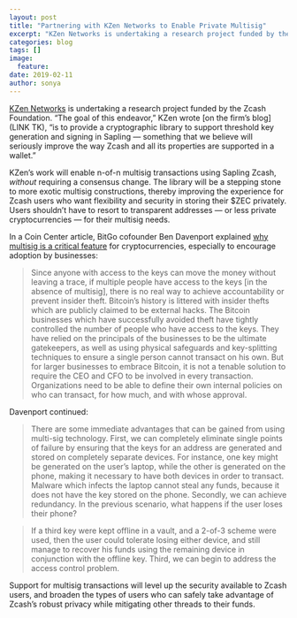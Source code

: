 ```yaml
---
layout: post
title: "Partnering with KZen Networks to Enable Private Multisig"
excerpt: "KZen Networks is undertaking a research project funded by the Zcash Foundation."
categories: blog
tags: []
image:
  feature: 
date: 2019-02-11
author: sonya
---
```


[KZen Networks](https://www.kzencorp.com/) is undertaking a research project funded by the Zcash Foundation. “The goal of this endeavor,” KZen wrote [on the firm’s blog](LINK TK), “is to provide a cryptographic library to support threshold key generation and signing in Sapling — something that we believe will seriously improve the way Zcash and all its properties are supported in a wallet.”

KZen’s work will enable n-of-n multisig transactions using Sapling Zcash, _without_ requiring a consensus change. The library will be a stepping stone to more exotic multisig constructions, thereby improving the experience for Zcash users who want flexibility and security in storing their $ZEC privately. Users shouldn’t have to resort to transparent addresses — or less private cryptocurrencies — for their multisig needs.

In a Coin Center article, BitGo cofounder Ben Davenport explained [why multisig is a critical feature](https://coincenter.org/entry/what-is-multi-sig-and-what-can-it-do) for cryptocurrencies, especially to encourage adoption by businesses:

> Since anyone with access to the keys can move the money without leaving a trace, if multiple people have access to the keys [in the absence of multisig], there is no real way to achieve accountability or prevent insider theft. Bitcoin’s history is littered with insider thefts which are publicly claimed to be external hacks. The Bitcoin businesses which have successfully avoided theft have tightly controlled the number of people who have access to the keys. They have relied on the principals of the businesses to be the ultimate gatekeepers, as well as using physical safeguards and key-­splitting techniques to ensure a single person cannot transact on his own. But for larger businesses to embrace Bitcoin, it is not a tenable solution to require the CEO and CFO to be involved in every transaction. Organizations need to be able to define their own internal policies on who can transact, for how much, and with whose approval. 

Davenport continued:

> There are some immediate advantages that can be gained from using multi-­sig technology. First, we can completely eliminate single points of failure by ensuring that the keys for an address are generated and stored on completely separate devices. For instance, one key might be generated on the user’s laptop, while the other is generated on the phone, making it necessary to have both devices in order to transact. Malware which infects the laptop cannot steal any funds, because it does not have the key stored on the phone. Secondly, we can achieve redundancy. In the previous scenario, what happens if the user loses their phone?

> If a third key were kept offline in a vault, and a 2-of-3 scheme were used, then the user could tolerate losing either device, and still manage to recover his funds using the remaining device in conjunction with the offline key. Third, we can begin to address the access control problem.

Support for multisig transactions will level up the security available to Zcash users, and broaden the types of users who can safely take advantage of Zcash’s robust privacy while mitigating other threads to their funds.
